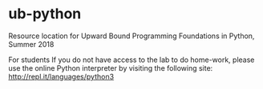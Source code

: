 # ub-python
Resource location for Upward Bound Programming Foundations in Python, Summer 2018

For students
If you do not have access to the lab to do home-work, please use the online Python interpreter by visiting the following site:
http://repl.it/languages/python3

